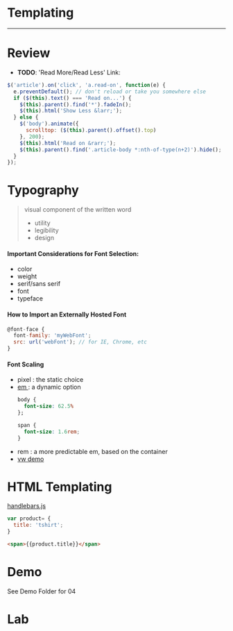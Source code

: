 # Templating
***
# Review

* **TODO**: 'Read More/Read Less' Link:
```js
$('article').on('click', 'a.read-on', function(e) {
  e.preventDefault(); // don't reload or take you somewhere else
  if ($(this).text() === 'Read on...') {
    $(this).parent().find('*').fadeIn();
    $(this).html('Show Less &larr;');
  } else {
    $('body').animate({
      scrolltop: ($(this).parent().offset().top)
    }, 200);
    $(this).html('Read on &rarr;');
    $(this).parent().find('.article-body *:nth-of-type(n+2)').hide();
  }
});
```

# Typography
> visual component of the written word
> * utility
> * legibility
> * design

#### Important Considerations for Font Selection:
* color
* weight
* serif/sans serif
* font
* typeface

#### How to Import an Externally Hosted Font
```js
@font-face {
  font-family: 'myWebFont';
  src: url('webFont'); // for IE, Chrome, etc
}
```

#### Font Scaling
* pixel : the static choice
* [em ](type-scale.com): a dynamic option
  ```css
  body {
    font-size: 62.5%
  };
  ```
  ```css
  span {
    font-size: 1.6rem;
  }
  ```
* rem : a more predictable em, based on the container
* [vw demo](https://codepen.io/jonahoh/pen/bRBYBP)

# HTML Templating
[handlebars.js](handlebarsjs.com)

```js
var product= {
  title: 'tshirt';
}
```

```html
<span>{{product.title}}</span>
```
# Demo
See Demo Folder for 04
# Lab
